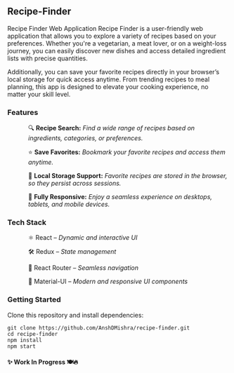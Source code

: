 ## Recipe-Finder
<p>
Recipe Finder Web Application
Recipe Finder is a user-friendly web application that allows you to explore a variety of recipes based on your preferences. Whether you're a vegetarian, a meat lover, or on a weight-loss journey, you can easily discover new dishes and access detailed ingredient lists with precise quantities.

Additionally, you can save your favorite recipes directly in your browser’s local storage for quick access anytime. From trending recipes to meal planning, this app is designed to elevate your cooking experience, no matter your skill level.
</p>

### Features
<ul>
  <ul>🔍 <strong>Recipe Search:</strong> <em> Find a wide range of recipes based on ingredients, categories, or preferences.</em> </ul>
  <ul>⭐ <strong>Save Favorites:</strong> <em> Bookmark your favorite recipes and access them anytime.</em> </ul>
  <ul>💾 <strong>Local Storage Support:</strong> <em> Favorite recipes are stored in the browser, so they persist across sessions.</em> </ul>
  <ul>📱 <strong>Fully Responsive:</strong> <em> Enjoy a seamless experience on desktops, tablets, and mobile devices.</em> </ul> 
</ul>

### Tech Stack
<ul>
<ul> ⚛️ React – <em> Dynamic and interactive UI </em> </ul>
<ul> 🛠️ Redux – <em> State management </em> </ul>
<ul> 🚀 React Router – <em> Seamless navigation </em> </ul>
<ul> 🎨 Material-UI – <em> Modern and responsive UI components </em> </ul>
</ul>

### Getting Started
Clone this repository and install dependencies:
```
git clone https://github.com/AnshDMishra/recipe-finder.git
cd recipe-finder
npm install
npm start
```




#### ✨ Work In Progress 🍽️🔥
